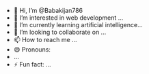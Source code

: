 - 👋 Hi, I’m @Babakijan786
- 👀 I’m interested in web development ...
- 🌱 I’m currently learning artificial intelligence...
- 💞️ I’m looking to collaborate on ...
- 📫 How to reach me ...
- 😄 Pronouns:
- ...
- ⚡ Fun fact: ...

<!---
Babakijan786/Babakijan786 is a ✨ special ✨ repository because its `README.md` (this file) appears on your GitHub profile.
You can click the Preview link to take a look at your changes.
--->
